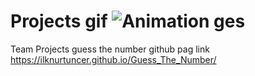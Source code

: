 # Projects gif ![Animation ges](https://user-images.githubusercontent.com/118935193/216333179-c315a17b-5456-4a2c-b27d-242667559417.gif)

Team Projects guess the number github pag link https://ilknurtuncer.github.io/Guess_The_Number/
